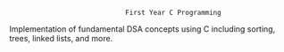                                  First Year C Programming
Implementation of fundamental DSA concepts using C including sorting, trees, linked lists, and more.

